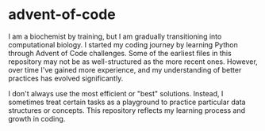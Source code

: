 # advent-of-code
I am a biochemist by training, but I am gradually transitioning into computational biology.
I started my coding journey by learning Python through Advent of Code challenges. Some of the earliest files in this repository may not be as well-structured as the more recent ones. However, over time I've gained more experience, and my understanding of better practices has evolved significantly.

I don't always use the most efficient or "best" solutions. Instead, I sometimes treat certain tasks as a playground to practice particular data structures or concepts. This repository reflects my learning process and growth in coding.

